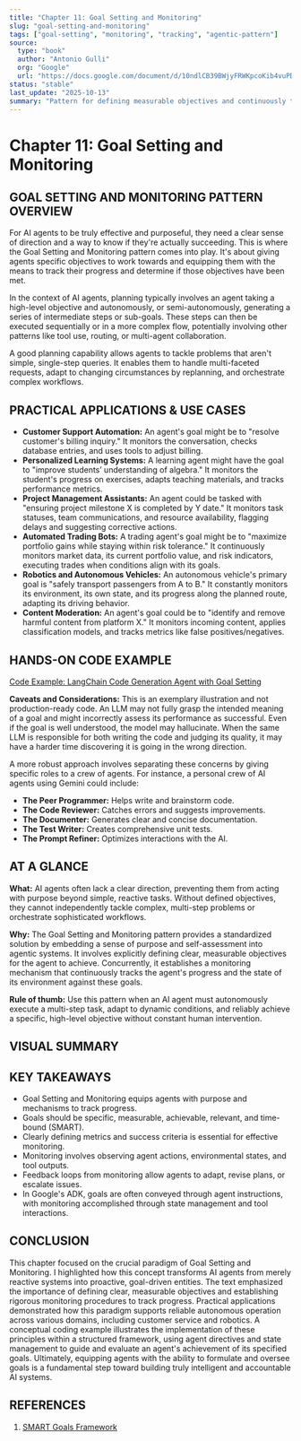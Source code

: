 ```yaml
---
title: "Chapter 11: Goal Setting and Monitoring"
slug: "goal-setting-and-monitoring"
tags: ["goal-setting", "monitoring", "tracking", "agentic-pattern"]
source:
  type: "book"
  author: "Antonio Gulli"
  org: "Google"
  url: "https://docs.google.com/document/d/10ndlCB39BWjyFRWKpcoKib4vuPD1ojD-x0-ynMaf5uw/edit?tab=t.0"
status: "stable"
last_update: "2025-10-13"
summary: "Pattern for defining measurable objectives and continuously tracking agent progress toward goals with feedback loops."
---
```


# Chapter 11: Goal Setting and Monitoring

## GOAL SETTING AND MONITORING PATTERN OVERVIEW

For AI agents to be truly effective and purposeful, they need a clear sense of direction and a way to know if they're actually succeeding. This is where the Goal Setting and Monitoring pattern comes into play. It's about giving agents specific objectives to work towards and equipping them with the means to track their progress and determine if those objectives have been met.

In the context of AI agents, planning typically involves an agent taking a high-level objective and autonomously, or semi-autonomously, generating a series of intermediate steps or sub-goals. These steps can then be executed sequentially or in a more complex flow, potentially involving other patterns like tool use, routing, or multi-agent collaboration.

A good planning capability allows agents to tackle problems that aren't simple, single-step queries. It enables them to handle multi-faceted requests, adapt to changing circumstances by replanning, and orchestrate complex workflows.

## PRACTICAL APPLICATIONS & USE CASES

*   **Customer Support Automation:** An agent's goal might be to "resolve customer's billing inquiry." It monitors the conversation, checks database entries, and uses tools to adjust billing.
*   **Personalized Learning Systems:** A learning agent might have the goal to "improve students’ understanding of algebra." It monitors the student's progress on exercises, adapts teaching materials, and tracks performance metrics.
*   **Project Management Assistants:** An agent could be tasked with "ensuring project milestone X is completed by Y date." It monitors task statuses, team communications, and resource availability, flagging delays and suggesting corrective actions.
*   **Automated Trading Bots:** A trading agent's goal might be to "maximize portfolio gains while staying within risk tolerance." It continuously monitors market data, its current portfolio value, and risk indicators, executing trades when conditions align with its goals.
*   **Robotics and Autonomous Vehicles:** An autonomous vehicle's primary goal is "safely transport passengers from A to B." It constantly monitors its environment, its own state, and its progress along the planned route, adapting its driving behavior.
*   **Content Moderation:** An agent's goal could be to "identify and remove harmful content from platform X." It monitors incoming content, applies classification models, and tracks metrics like false positives/negatives.

## HANDS-ON CODE EXAMPLE

[Code Example: LangChain Code Generation Agent with Goal Setting](../snippets/goal-setting-monitoring-langchain-code-generation-agent.md)


**Caveats and Considerations:** This is an exemplary illustration and not production-ready code. An LLM may not fully grasp the intended meaning of a goal and might incorrectly assess its performance as successful. Even if the goal is well understood, the model may hallucinate. When the same LLM is responsible for both writing the code and judging its quality, it may have a harder time discovering it is going in the wrong direction.

A more robust approach involves separating these concerns by giving specific roles to a crew of agents. For instance, a personal crew of AI agents using Gemini could include:

*   **The Peer Programmer:** Helps write and brainstorm code.
*   **The Code Reviewer:** Catches errors and suggests improvements.
*   **The Documenter:** Generates clear and concise documentation.
*   **The Test Writer:** Creates comprehensive unit tests.
*   **The Prompt Refiner:** Optimizes interactions with the AI.

## AT A GLANCE

**What:** AI agents often lack a clear direction, preventing them from acting with purpose beyond simple, reactive tasks. Without defined objectives, they cannot independently tackle complex, multi-step problems or orchestrate sophisticated workflows.

**Why:** The Goal Setting and Monitoring pattern provides a standardized solution by embedding a sense of purpose and self-assessment into agentic systems. It involves explicitly defining clear, measurable objectives for the agent to achieve. Concurrently, it establishes a monitoring mechanism that continuously tracks the agent's progress and the state of its environment against these goals.

**Rule of thumb:** Use this pattern when an AI agent must autonomously execute a multi-step task, adapt to dynamic conditions, and reliably achieve a specific, high-level objective without constant human intervention.

## VISUAL SUMMARY


## KEY TAKEAWAYS

*   Goal Setting and Monitoring equips agents with purpose and mechanisms to track progress.
*   Goals should be specific, measurable, achievable, relevant, and time-bound (SMART).
*   Clearly defining metrics and success criteria is essential for effective monitoring.
*   Monitoring involves observing agent actions, environmental states, and tool outputs.
*   Feedback loops from monitoring allow agents to adapt, revise plans, or escalate issues.
*   In Google's ADK, goals are often conveyed through agent instructions, with monitoring accomplished through state management and tool interactions.

## CONCLUSION

This chapter focused on the crucial paradigm of Goal Setting and Monitoring. I highlighted how this concept transforms AI agents from merely reactive systems into proactive, goal-driven entities. The text emphasized the importance of defining clear, measurable objectives and establishing rigorous monitoring procedures to track progress. Practical applications demonstrated how this paradigm supports reliable autonomous operation across various domains, including customer service and robotics. A conceptual coding example illustrates the implementation of these principles within a structured framework, using agent directives and state management to guide and evaluate an agent's achievement of its specified goals. Ultimately, equipping agents with the ability to formulate and oversee goals is a fundamental step toward building truly intelligent and accountable AI systems.

## REFERENCES

1.  [SMART Goals Framework](https://en.wikipedia.org/wiki/SMART_criteria)
